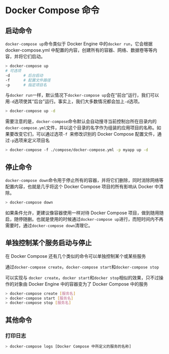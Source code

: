 # Docker Compose 命令
## 启动命令
`docker-compose up`命令类似于 Docker Engine 中的`docker run`，它会根据 docker-compose.yml 中配置的内容，创建所有的容器、网络、数据卷等等内容，并将它们启动。
```bash
> docker-compose up
# 可选项
-d		# 后台启动
-f		# 配置文件路径
-p		# 指定项目名
```
与`docker run`一样，默认情况下`docker-compose up`会在“前台”运行，我们可以用`-d`选项使其“后台”运行。事实上，我们大多数情况都会加上`-d`选项。
```bash
> docker-compose up -d
```
需要注意的是，`docker-compose`命令默认会自动搜寻当前控制台所在目录内的`docker-compose.yml`文件，并以这个目录的名字作为组装的应用项目的名称。如果要改变它们，可以通过选项`-f `来修改识别的 Docker Compose 配置文件，通过`-p`选项来定义项目名
```bash
> docker-compose -f ./compose/docker-compose.yml -p myapp up -d
```
## 停止命令
`docker-compose down`命令用于停止所有的容器，并将它们删除，同时消除网络等配置内容，也就是几乎将这个 Docker Compose 项目的所有影响从 Docker 中清除。
```bash
> docker-compose down
```
如果条件允许，更建议像容器使用一样对待 Docker Compose 项目，做到随用随启，随停随删。也就是使用的时候通过`docker-compose up`进行，而短时间内不再需要时，通过`docker-compose down`清理它。
## 单独控制某个服务启动与停止
在 Docker Compose 还有几个类似的命令可以单独控制某个或某些服务

通过`docker-compose create`，`docker-compose start`和`docker-compose stop`

可以实现与 `docker create`，`docker start`和`docker stop`相似的效果，只不过操作的对象由 Docker Engine 中的容器变为了 Docker Compose 中的服务
```bash
> docker-compose create [服务名]
> docker-compose start [服务名]
> docker-compose stop [服务名]
```
## 其他命令
### 打印日志
```bash
> docker-compose logs [Docker Compose 中所定义的服务的名称]
```
